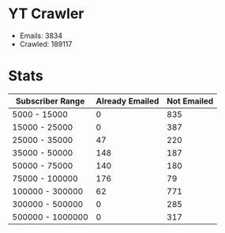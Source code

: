 # YT Crawler
- Emails: 3834
- Crawled: 189117

# Stats
| Subscriber Range  | Already Emailed | Not Emailed |
|-------|-------|-------|
| 5000 - 15000 | 0 | 835 |
| 15000 - 25000 | 0 | 387 |
| 25000 - 35000 | 47 | 220 |
| 35000 - 50000 | 148 | 187 |
| 50000 - 75000 | 140 | 180 |
| 75000 - 100000 | 176 | 79 |
| 100000 - 300000 | 62 | 771 |
| 300000 - 500000 | 0 | 285 |
| 500000 - 1000000 | 0 | 317 |
